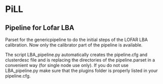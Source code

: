 # PiLL #
## Pipeline for Lofar LBA ##
Parset for the genericpipeline to do the initial steps of the LOFAR LBA calibration.
Now only the calibrator part of the pipeline is available.

The script LBA_pipeline.py automatically creates the pipeline.cfg and clusterdesc file and is replacing the directories of the pipeline.parset in a convenient way (for single node use only).
If you do not use LBA_pipeline.py make sure that the plugins folder is properly listed in your pipeline.cfg.